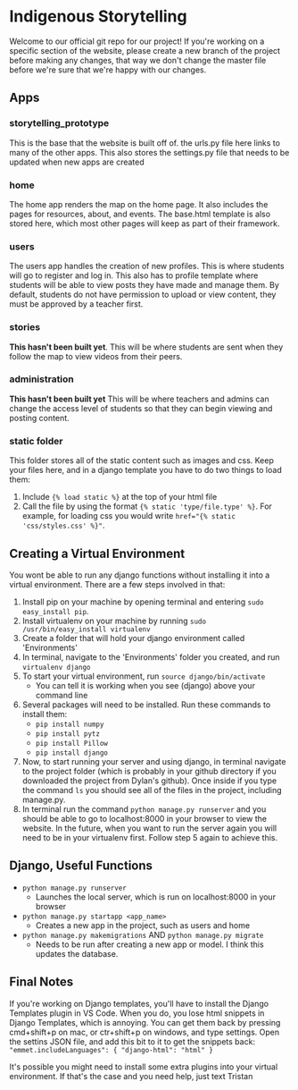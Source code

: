 # Indigenous Storytelling
Welcome to our official git repo for our project! If you're working on a specific section of the website, please create a new branch of the project before making any changes, that way we don't change the master file before we're sure that we're happy with our changes. 
 
 ## Apps
 
 ### storytelling_prototype
 This is the base that the website is built off of. the urls.py file here links to many of the other apps. This also stores the settings.py file that needs to be updated when new apps are created
 
 ### home
 The home app renders the map on the home page. It also includes the pages for resources, about, and events. The base.html template is also stored here, which most other pages will keep as part of their framework.
 
 ### users
 The users app handles the creation of new profiles. This is where students will go to register and log in. This also has to profile template where students will be able to view posts they have made and manage them. By default, students do not have permission to upload or view content, they must be approved by a teacher first.
 
 ### stories
 **This hasn't been built yet**. This will be where students are sent when they follow the map to view videos from their peers. 
 
 ### administration
 **This hasn't been built yet** This will be where teachers and admins can change the access level of students so that they can begin viewing and posting content. 

 ### static folder
 This folder stores all of the static content such as images and css. Keep your files here, and in a django template you have to do two things to load them:
 1. Include `{% load static %}` at the top of your html file
 2. Call the file by using the format `{% static 'type/file.type' %}`. For example, for loading css you would write `href="{% static 'css/styles.css' %}"`.

 ## Creating a Virtual Environment
 You wont be able to run any django functions without installing it into a virtual environment. There are a few steps involved in that:
 1. Install pip on your machine by opening terminal and entering  `sudo easy_install pip`.
 1. Install virtualenv on your machine by running `sudo /usr/bin/easy_install virtualenv`
 1. Create a folder that will hold your django environment called 'Environments'
 1. In terminal, navigate to the 'Environments' folder you created, and run `virtualenv django`
 1. To start your virtual environment, run `source django/bin/activate`
    - You can tell it is working when you see (django) above your command line
 1. Several packages will need to  be installed. Run these commands to install them:
    - `pip install numpy`
    - `pip install pytz`
    - `pip install Pillow`
    - `pip install django`
  1. Now, to start running your server and using django, in terminal navigate to the project folder (which is probably in your github directory if you downloaded the project from Dylan's github). Once inside if you type the command `ls` you should see all of the files in the project, including manage.py. 
  1. In terminal run the command `python manage.py runserver` and you should be able to go to localhost:8000 in your browser to view the website.
  In the future, when you want to run the server again you will need to be in your virtualenv first. Follow step 5 again to achieve this.
 
 
 ## Django, Useful Functions
 - `python manage.py runserver`
   - Launches the local server, which is run on localhost:8000 in your browser
 - `python manage.py startapp <app_name> `
   - Creates a new app in the project, such as users and home
 - `python manage.py makemigrations` AND `python manage.py migrate`
   - Needs to be run after creating a new app or model. I think this updates the database. 

## Final Notes
If you're working on Django templates, you'll have to install the Django Templates plugin in VS Code. When you do, you lose html snippets in Django Templates, which is annoying. You can get them back by pressing cmd+shift+p on mac, or ctr+shift+p on windows, and type settings. Open the settins JSON file, and add this bit to it to get the snippets back: 
`"emmet.includeLanguages": {
        "django-html": "html"
    }
`

It's possible you might need to install some extra plugins into your virtual environment. If that's the case and you need help, just text Tristan

